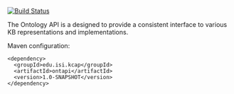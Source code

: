 [![Build Status](https://travis-ci.org/KnowledgeCaptureAndDiscovery/ontapi.svg?branch=master)](https://travis-ci.org/KnowledgeCaptureAndDiscovery/ontapi)

The Ontology API is a designed to provide a consistent interface to various KB representations and implementations.

Maven configuration:
  ```
  <dependency>
    <groupId>edu.isi.kcap</groupId>
    <artifactId>ontapi</artifactId>
    <version>1.0-SNAPSHOT</version>
  </dependency>
  ```
